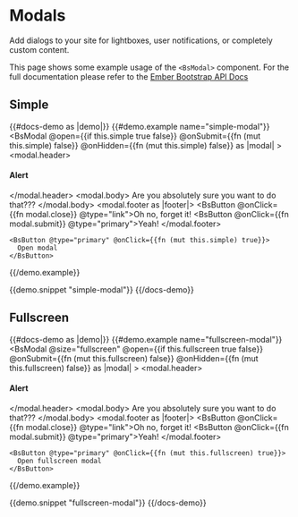 # Modals

Add dialogs to your site for lightboxes, user notifications, or completely custom content.

This page shows some example usage of the `<BsModal>` component. For the full documentation please refer to the
[Ember Bootstrap API Docs](https://www.ember-bootstrap.com/api/classes/Components.Modal.html)

## Simple

{{#docs-demo as |demo|}}
  {{#demo.example name="simple-modal"}}
    <BsModal
      @open={{if this.simple true false}}
      @onSubmit={{fn (mut this.simple) false}}
      @onHidden={{fn (mut this.simple) false}}
      as |modal|
    >
      <modal.header>
        <h4 class="modal-title"><i class="glyphicon glyphicon-alert"></i> Alert</h4>
      </modal.header>
      <modal.body>
        Are you absolutely sure you want to do that???
      </modal.body>
      <modal.footer as |footer|>
        <BsButton @onClick={{fn modal.close}} @type="link">Oh no, forget it!</BsButton>
        <BsButton @onClick={{fn modal.submit}} @type="primary">Yeah!</BsButton>
      </modal.footer>
    </BsModal>

    <BsButton @type="primary" @onClick={{fn (mut this.simple) true}}>
      Open modal
    </BsButton>
  {{/demo.example}}

  {{demo.snippet "simple-modal"}}
{{/docs-demo}}

## Fullscreen

{{#docs-demo as |demo|}}
  {{#demo.example name="fullscreen-modal"}}
    <BsModal
      @size="fullscreen"
      @open={{if this.fullscreen true false}}
      @onSubmit={{fn (mut this.fullscreen) false}}
      @onHidden={{fn (mut this.fullscreen) false}}
      as |modal|
    >
      <modal.header>
        <h4 class="modal-title"><i class="glyphicon glyphicon-alert"></i> Alert</h4>
      </modal.header>
      <modal.body>
        Are you absolutely sure you want to do that???
      </modal.body>
      <modal.footer as |footer|>
        <BsButton @onClick={{fn modal.close}} @type="link">Oh no, forget it!</BsButton>
        <BsButton @onClick={{fn modal.submit}} @type="primary">Yeah!</BsButton>
      </modal.footer>
    </BsModal>

    <BsButton @type="primary" @onClick={{fn (mut this.fullscreen) true}}>
      Open fullscreen modal
    </BsButton>
  {{/demo.example}}

  {{demo.snippet "fullscreen-modal"}}
{{/docs-demo}}
